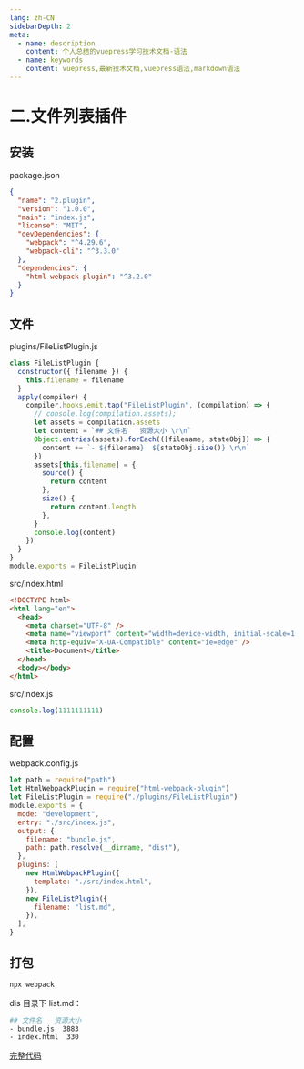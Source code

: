 ```yaml
---
lang: zh-CN
sidebarDepth: 2
meta:
  - name: description
    content: 个人总结的vuepress学习技术文档-语法
  - name: keywords
    content: vuepress,最新技术文档,vuepress语法,markdown语法
---
```


# 二.文件列表插件

## 安装

package.json

```json
{
  "name": "2.plugin",
  "version": "1.0.0",
  "main": "index.js",
  "license": "MIT",
  "devDependencies": {
    "webpack": "^4.29.6",
    "webpack-cli": "^3.3.0"
  },
  "dependencies": {
    "html-webpack-plugin": "^3.2.0"
  }
}
```

## 文件

plugins/FileListPlugin.js

```js
class FileListPlugin {
  constructor({ filename }) {
    this.filename = filename
  }
  apply(compiler) {
    compiler.hooks.emit.tap("FileListPlugin", (compilation) => {
      // console.log(compilation.assets);
      let assets = compilation.assets
      let content = `## 文件名   资源大小 \r\n`
      Object.entries(assets).forEach(([filename, stateObj]) => {
        content += `- ${filename}  ${stateObj.size()} \r\n`
      })
      assets[this.filename] = {
        source() {
          return content
        },
        size() {
          return content.length
        },
      }
      console.log(content)
    })
  }
}
module.exports = FileListPlugin
```

src/index.html

```html
<!DOCTYPE html>
<html lang="en">
  <head>
    <meta charset="UTF-8" />
    <meta name="viewport" content="width=device-width, initial-scale=1.0" />
    <meta http-equiv="X-UA-Compatible" content="ie=edge" />
    <title>Document</title>
  </head>
  <body></body>
</html>
```

src/index.js

```js
console.log(1111111111)
```

## 配置

webpack.config.js

```js
let path = require("path")
let HtmlWebpackPlugin = require("html-webpack-plugin")
let FileListPlugin = require("./plugins/FileListPlugin")
module.exports = {
  mode: "development",
  entry: "./src/index.js",
  output: {
    filename: "bundle.js",
    path: path.resolve(__dirname, "dist"),
  },
  plugins: [
    new HtmlWebpackPlugin({
      template: "./src/index.html",
    }),
    new FileListPlugin({
      filename: "list.md",
    }),
  ],
}
```

## 打包

```bash
npx webpack
```

dis 目录下 list.md：

```bash
## 文件名   资源大小
- bundle.js  3883
- index.html  330
```

[完整代码](https://github.com/zhoubichuan/frontend-note/tree/master/3.dev/3.scaffolding/1.webpack/7.plugin/3.document)
